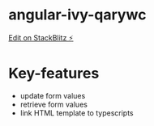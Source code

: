 # angular-ivy-qarywc

[Edit on StackBlitz ⚡️](https://stackblitz.com/edit/angular-ivy-qarywc)


# Key-features
* update form values
* retrieve form values
* link HTML template to typescripts
